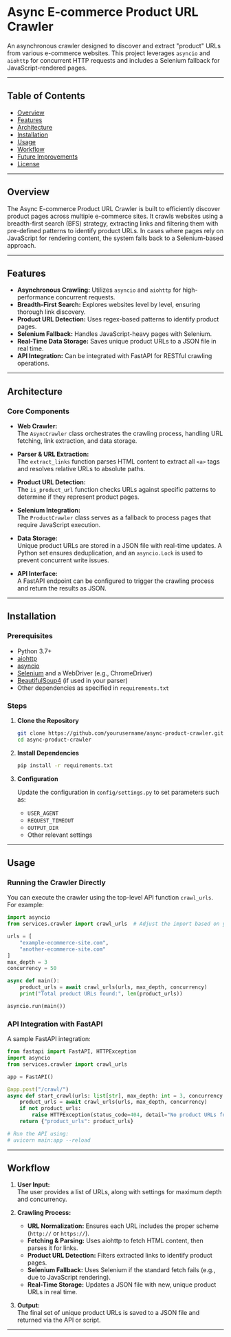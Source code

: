 # Async E-commerce Product URL Crawler

An asynchronous crawler designed to discover and extract "product" URLs from various e-commerce websites. This project leverages `asyncio` and `aiohttp` for concurrent HTTP requests and includes a Selenium fallback for JavaScript-rendered pages.

---

## Table of Contents

- [Overview](#overview)
- [Features](#features)
- [Architecture](#architecture)
- [Installation](#installation)
- [Usage](#usage)
- [Workflow](#workflow)
- [Future Improvements](#future-improvements)
- [License](#license)

---

## Overview

The Async E-commerce Product URL Crawler is built to efficiently discover product pages across multiple e-commerce sites. It crawls websites using a breadth-first search (BFS) strategy, extracting links and filtering them with pre-defined patterns to identify product URLs. In cases where pages rely on JavaScript for rendering content, the system falls back to a Selenium-based approach.

---

## Features

- **Asynchronous Crawling:** Utilizes `asyncio` and `aiohttp` for high-performance concurrent requests.
- **Breadth-First Search:** Explores websites level by level, ensuring thorough link discovery.
- **Product URL Detection:** Uses regex-based patterns to identify product pages.
- **Selenium Fallback:** Handles JavaScript-heavy pages with Selenium.
- **Real-Time Data Storage:** Saves unique product URLs to a JSON file in real time.
- **API Integration:** Can be integrated with FastAPI for RESTful crawling operations.

---

## Architecture

### Core Components

- **Web Crawler:**  
  The `AsyncCrawler` class orchestrates the crawling process, handling URL fetching, link extraction, and data storage.

- **Parser & URL Extraction:**  
  The `extract_links` function parses HTML content to extract all `<a>` tags and resolves relative URLs to absolute paths.

- **Product URL Detection:**  
  The `is_product_url` function checks URLs against specific patterns to determine if they represent product pages.

- **Selenium Integration:**  
  The `ProductCrawler` class serves as a fallback to process pages that require JavaScript execution.

- **Data Storage:**  
  Unique product URLs are stored in a JSON file with real-time updates. A Python set ensures deduplication, and an `asyncio.Lock` is used to prevent concurrent write issues.

- **API Interface:**  
  A FastAPI endpoint can be configured to trigger the crawling process and return the results as JSON.

---

## Installation

### Prerequisites

- Python 3.7+
- [aiohttp](https://docs.aiohttp.org/)
- [asyncio](https://docs.python.org/3/library/asyncio.html)
- [Selenium](https://www.selenium.dev/) and a WebDriver (e.g., ChromeDriver)
- [BeautifulSoup4](https://www.crummy.com/software/BeautifulSoup/) (if used in your parser)
- Other dependencies as specified in `requirements.txt`

### Steps

1. **Clone the Repository**

   ```bash
   git clone https://github.com/yourusername/async-product-crawler.git
   cd async-product-crawler
   ```

2. **Install Dependencies**

   ```bash
   pip install -r requirements.txt
   ```

3. **Configuration**

   Update the configuration in `config/settings.py` to set parameters such as:
   - `USER_AGENT`
   - `REQUEST_TIMEOUT`
   - `OUTPUT_DIR`
   - Other relevant settings

---

## Usage

### Running the Crawler Directly

You can execute the crawler using the top-level API function `crawl_urls`. For example:

```python
import asyncio
from services.crawler import crawl_urls  # Adjust the import based on your project structure

urls = [
    "example-ecommerce-site.com",
    "another-ecommerce-site.com"
]
max_depth = 3
concurrency = 50

async def main():
    product_urls = await crawl_urls(urls, max_depth, concurrency)
    print("Total product URLs found:", len(product_urls))

asyncio.run(main())
```

### API Integration with FastAPI

A sample FastAPI integration:

```python
from fastapi import FastAPI, HTTPException
import asyncio
from services.crawler import crawl_urls

app = FastAPI()

@app.post("/crawl/")
async def start_crawl(urls: list[str], max_depth: int = 3, concurrency: int = 50):
    product_urls = await crawl_urls(urls, max_depth, concurrency)
    if not product_urls:
        raise HTTPException(status_code=404, detail="No product URLs found.")
    return {"product_urls": product_urls}

# Run the API using:
# uvicorn main:app --reload
```

---

## Workflow

1. **User Input:**  
   The user provides a list of URLs, along with settings for maximum depth and concurrency.

2. **Crawling Process:**
   - **URL Normalization:** Ensures each URL includes the proper scheme (`http://` or `https://`).
   - **Fetching & Parsing:** Uses aiohttp to fetch HTML content, then parses it for links.
   - **Product URL Detection:** Filters extracted links to identify product pages.
   - **Selenium Fallback:** Uses Selenium if the standard fetch fails (e.g., due to JavaScript rendering).
   - **Real-Time Storage:** Updates a JSON file with new, unique product URLs in real time.

3. **Output:**  
   The final set of unique product URLs is saved to a JSON file and returned via the API or script.

---
